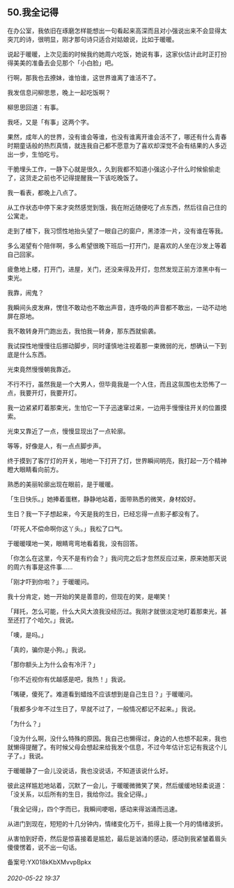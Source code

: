 ## 50.我全记得
在办公室，我依旧在琢磨怎样能想出一句看起来高深而且对小强说出来不会显得太突兀的诗，很明显，刚才那句诗只适合对姑娘说，比如于暖暖。


说起于暖暖，上次见面的时候我约她周六吃饭，她说有事，这家伙估计此时正打扮得美美的准备去会见那个「小白脸」吧。


行啊，那我也去撩妹，谁怕谁，这世界谁离了谁活不了。


我发信息问柳思思，晚上一起吃饭啊？


柳思思回道：有事。


我呸，又是「有事」这两个字。


果然，成年人的世界，没有谁会等谁，也没有谁离开谁会活不了，哪还有什么青春时期童话般的热烈真情，就连我自己都不愿意为了喜欢却深觉不会有结果的人多迈出一步，生怕吃亏。


干脆埋头工作，一静下心就是很久，久到我都不知道小强这小子什么时候偷偷走了，这货走之前也不记得提醒我一下该吃晚饭了。


我一看表，都晚上八点了。


从工作状态中停下来才突然感觉到饿，我在附近随便吃了点东西，然后往自己住的公寓走。


走到了楼下，我习惯性地抬头望了一眼自己的窗户，黑漆漆一片，没有谁在等我。


多么渴望有个陪伴啊，多么希望很晚下班后一打开门，是喜欢的人坐在沙发上等着自己回家。


疲惫地上楼，打开门，进屋，关门，还没来得及开灯，忽然发现正前方漆黑中有一束光。


我靠，闹鬼？


我瞬间头皮发麻，愣住不敢动也不敢出声音，连呼吸的声音都不敢出，一动不动地屏在原地。


我不敢转身开门跑出去，我怕我一转身，那东西就偷袭。


我试探性地慢慢往后挪动脚步，同时谨慎地注视着那一束微弱的光，想确认一下到底是什么东西。


光束竟然慢慢朝我靠近。


不行不行，虽然我是一个大男人，但毕竟我是一个人住，而且这氛围也太恐怖了一点，我要开灯，我要开灯。


我一边紧紧盯着那束光，生怕它一下子迅速窜过来，一边用手慢慢往开关的位置摸索。


光束又靠近了一点，慢慢显现出了一点轮廓。


等等，好像是人，有一点点脚步声。


终于摸到了客厅灯的开关，啪地一下打开了灯，世界瞬间明亮，我打起一万个精神瞪大眼睛看向前方。


熟悉的美丽轮廓出现在眼前，是于暖暖。


「生日快乐。」她捧着蛋糕，静静地站着，面带熟悉的微笑，身材姣好。


生日？我一下子想起来，今天是我的生日，已经忘得一点影子都没有了。


「吓死人不偿命啊你这丫头。」我松了口气。


于暖暖噗地一笑，眼睛弯弯地看着我，没有回答。


「你怎么在这里，今天不是有约会？」我问完之后才忽然反应过来，原来她那天说的周六有事是这件事……


「刚才吓到你啦？」于暖暖问。


我十分肯定，她一开始的笑是善意的，但现在的笑，是嘲笑！


「拜托，怎么可能，什么大风大浪我没经历过。我刚才就很淡定地盯着那束光，甚至还打了个哈欠。」我说。


「噢，是吗。」


「真的，骗你是小狗。」我说。


「那你额头上为什么会有冷汗？」


「你不近视你有优越感是吧，我热！」我说。


「嘴硬，傻死了。难道看到蜡烛不应该想到是自己生日？」于暖暖问。


「我都多少年不过生日了，早就不过了，一般情况都记不起来。」我说。


「为什么？」


「没为什么啊，没什么特殊的原因。我自己也懒得过，身边的人也想不起来，我也就懒得提醒了。有时候父母会想起来给我发个信息，不过今年估计忘记有我这个儿子了。」我说。


于暖暖静了一会儿没说话，我也没说话，不知道该说什么好。


彼此这样尴尬地站着，沉默了一会儿，于暖暖微微笑了笑，然后缓缓地轻柔说道：「没关系，以后所有的生日，我给你过。我全记得。」


「我全记得」，四个字而已，我瞬间哽咽，感动来得汹涌而迅速。


从进门到现在，短短的十几分钟内，情绪变化万千，抵得上我一个月的情绪波折。


从害怕到好奇，然后是惊喜接着是尴尬，最后是汹涌的感动，感动到我紧皱着眉头傻傻愣着，说不出一句话。


备案号:YX018kKbXMvvpBpkx


###### 2020-05-22 19:37
